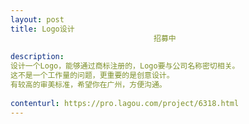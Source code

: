 ```yaml
---                
layout: post       
title: Logo设计
                                招募中
           
description: 
设计一个Logo，能够通过商标注册的，Logo要与公司名称密切相关。
这不是一个工作量的问题，更重要的是创意设计。
有较高的审美标准，希望你在广州，方便沟通。
     
contenturl: https://pro.lagou.com/project/6318.html      
---                 
```

